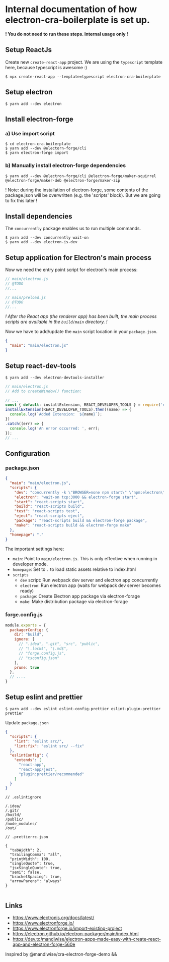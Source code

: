 # Internal documentation of how electron-cra-boilerplate is set up.

**! You do not need to run these steps. Internal usage only !**

## Setup ReactJs

Create new `create-react-app` project. We are using the `typescript` template here, because typescript is awesome :)


    $ npx create-react-app --template=typescript electron-cra-boilerplate

## Setup electron

    $ yarn add --dev electron



## Install electron-forge


### a) Use import script

    $ cd electron-cra-boilerplate
    $ yarn add --dev @electorn-forge/cli
    $ yarn electron-forge import

### b) Manually install electron-forge dependencies

    $ yarn add --dev @electron-forge/cli @electron-forge/maker-squirrel @electron-forge/maker-deb @electron-forge/maker-zip


! Note: during the installation of electron-forge, some contents of the package.json will be overwritten (e.g. the 'scripts' block).
But we are going to fix this later !


## Install dependencies

The `concurrently` package enables us to run multiple commands.

    $ yarn add --dev concurrently wait-on
    $ yarn add --dev electron-is-dev


## Setup application for Electron's main process
Now we need the entry point script for electron's main process:

```javascript
// main/electron.js
// @TODO
//...
```

```javascript
// main/preload.js
// @TODO
//...
```

_! After the React app (the renderer app) has been built, the main process scripts are available in the `build/main` directory. !_

Now we have to add/update the `main` script location in your `package.json`.
```json
{
  "main": "main/electron.js"
}
```


## Setup react-dev-tools

    $ yarn add --dev electron-devtools-installer

```js
// main/electron.js
// Add to createWindow() function:

// ...
const { default: installExtension, REACT_DEVELOPER_TOOLS } = require('electron-devtools-installer');
installExtension(REACT_DEVELOPER_TOOLS).then((name) => {
  console.log(`Added Extension:  ${name}`);
})
.catch((err) => {
  console.log('An error occurred: ', err);
});
// ...

```



## Configuration

### package.json

```json
{
  "main": "main/electron.js",
  "scripts": {
    "dev": "concurrently -k \"BROWSER=none npm start\" \"npm:electron\"",
    "electron": "wait-on tcp:3000 && electron-forge start",
    "start": "react-scripts start",
    "build": "react-scripts build",
    "test": "react-scripts test",
    "eject": "react-scripts eject",
    "package": "react-scripts build && electron-forge package",
    "make": "react-scripts build && electron-forge make"
  },
  "homepage": "."
}
```

The important settings here:

* `main`: Point to `main/electron.js`. This is only effective when running in developer mode.  
* `homepage`: Set to `.` to load static assets relative to index.html
* `scripts` 
  * `dev` script: Run webpack dev server and electron app concurrently
  * `electron`: Run electron app (waits for webpack dev server becomes ready)
  * `package`: Create Electron app package via electron-forage
  * `make`: Make distribution package via electron-forage


### forge.config.js

```javascript
module.exports = {
  packagerConfig: {
    dir: "build",
    ignore: [
      // ".idea", ".git", "src", "public",
      // "\.lock$", "\.md$",
      // "forge.config.js",
      // "tsconfig.json"
    ],
    prune: true
  },
  // ....
}
```

## Setup eslint and prettier


    $ yarn add --dev eslint eslint-config-prettier eslint-plugin-prettier prettier

Update `package.json`

```json
{
  "scripts": {
    "lint": "eslint src/",
    "lint:fix": "eslint src/ --fix"
  },
  "eslintConfig": {
    "extends": [
      "react-app",
      "react-app/jest",
      "plugin:prettier/recommended"
    ]
  }
}

```

```text
// .eslintignore

/.idea/
/.git/
/build/
/public/
/node_modules/
/out/

```

```text
// .prettierrc.json

{
  "tabWidth": 2,
  "trailingComma": "all",
  "printWidth": 100,
  "singleQuote": true,
  "jsxSingleQuote": true,
  "semi": false,
  "bracketSpacing": true,
  "arrowParens": "always"
}


```


## Links

* https://www.electronjs.org/docs/latest/
* https://www.electronforge.io/
* https://www.electronforge.io/import-existing-project
* https://electron.github.io/electron-packager/main/index.html
* https://dev.to/mandiwise/electron-apps-made-easy-with-create-react-app-and-electron-forge-560e

Inspired by @mandiwise/cra-electron-forge-demo && 
